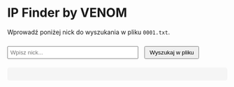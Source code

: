 # IP Finder by VENOM

Wprowadź poniżej nick do wyszukania w pliku `0001.txt`.

<input type="text" id="searchTerm" placeholder="Wpisz nick..." style="width: 300px; padding: 5px; margin-top: 10px;">
<button onclick="searchInFile()" style="padding: 5px 10px; cursor: pointer; margin-left: 10px;">Wyszukaj w pliku</button>

<pre id="results" style="background: #f5f5f5; padding: 15px; border-radius: 5px; margin-top: 20px; max-height: 300px; overflow-y: auto;"></pre>

<script>
// Funkcja do wyszukiwania w pliku 0001.txt z GitHuba
async function searchInFile() {
    const searchTerm = document.getElementById('searchTerm').value.trim();
    const resultsArea = document.getElementById('results');
    resultsArea.textContent = ""; // Czyszczenie wyników

    if (!searchTerm) {
        alert("Podaj słowo do wyszukania.");
        return;
    }

    try {
        // Wczytywanie zawartości pliku z cache
        const response = await fetch('https://raw.githubusercontent.com/XVENON4X/IPfinderka/refs/heads/main/0001.txt', { cache: 'force-cache' });
        
        if (!response.ok) {
            resultsArea.textContent = "Nie można otworzyć pliku 0001.txt";
            return;
        }
        
        const fileContent = await response.text();
        const lines = fileContent.split('\n');
        let found = false;

        // Przeszukiwanie całego pliku i wyświetlanie wszystkich dopasowań
        lines.forEach((line, index) => {
            if (line.toLowerCase().includes(searchTerm.toLowerCase())) {
                resultsArea.textContent += `Linia ${index + 1}: ${line}\n`;
                found = true;
            }
        });

        if (!found) {
            resultsArea.textContent = "Nie znaleziono takiego nicku.";
        }
    } catch (error) {
        resultsArea.textContent = "Wystąpił błąd: " + error.message;
    }
}
</script>
